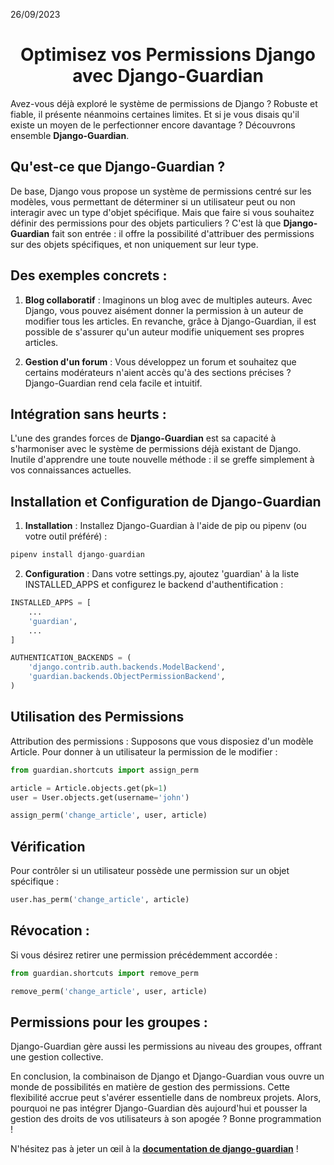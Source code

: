 26/09/2023
<h1 align="center">Optimisez vos Permissions Django avec 
Django-Guardian</h1>

Avez-vous déjà exploré le système de permissions de Django ? Robuste et fiable, il présente néanmoins certaines limites. Et si je vous disais qu'il existe un moyen de le perfectionner encore davantage ? Découvrons ensemble **Django-Guardian**.

## Qu'est-ce que Django-Guardian ?

De base, Django vous propose un système de permissions centré sur les modèles, vous permettant de déterminer si un utilisateur peut ou non interagir avec un type d'objet spécifique. Mais que faire si vous souhaitez définir des permissions pour des objets particuliers ? C'est là que **Django-Guardian** fait son entrée : il offre la possibilité d'attribuer des permissions sur des objets spécifiques, et non uniquement sur leur type.

## Des exemples concrets :

1. **Blog collaboratif** : Imaginons un blog avec de multiples auteurs. Avec Django, vous pouvez aisément donner la permission à un auteur de modifier tous les articles. En revanche, grâce à Django-Guardian, il est possible de s'assurer qu'un auteur modifie uniquement ses propres articles.

2. **Gestion d'un forum** : Vous développez un forum et souhaitez que certains modérateurs n'aient accès qu'à des sections précises ? Django-Guardian rend cela facile et intuitif.

## Intégration sans heurts :

L'une des grandes forces de **Django-Guardian** est sa capacité à s'harmoniser avec le système de permissions déjà existant de Django. Inutile d'apprendre une toute nouvelle méthode : il se greffe simplement à vos connaissances actuelles.

## Installation et Configuration de Django-Guardian

1. **Installation** : Installez Django-Guardian à l'aide de pip ou pipenv (ou votre outil préféré) : 

```python
pipenv install django-guardian
```

2. **Configuration** : Dans votre settings.py, ajoutez 'guardian' à la liste INSTALLED_APPS et configurez le backend d'authentification : 

```python
INSTALLED_APPS = [
    ...
    'guardian',
    ...
]

AUTHENTICATION_BACKENDS = (
    'django.contrib.auth.backends.ModelBackend',
    'guardian.backends.ObjectPermissionBackend',
)
```

## Utilisation des Permissions
Attribution des permissions : Supposons que vous disposiez d'un modèle Article. Pour donner à un utilisateur la permission de le modifier :

```python
from guardian.shortcuts import assign_perm

article = Article.objects.get(pk=1)
user = User.objects.get(username='john')

assign_perm('change_article', user, article)
```
##  Vérification 
Pour contrôler si un utilisateur possède une permission sur un objet spécifique :

```python
user.has_perm('change_article', article)
```

## Révocation : 
Si vous désirez retirer une permission précédemment accordée :

```python
from guardian.shortcuts import remove_perm

remove_perm('change_article', user, article)
```

## Permissions pour les groupes : 
Django-Guardian gère aussi les permissions au niveau des groupes, offrant une gestion collective.

En conclusion, la combinaison de Django et Django-Guardian vous ouvre un monde de possibilités en matière de gestion des permissions. Cette flexibilité accrue peut s'avérer essentielle dans de nombreux projets. Alors, pourquoi ne pas intégrer Django-Guardian dès aujourd'hui et pousser la gestion des droits de vos utilisateurs à son apogée ? Bonne programmation !

N'hésitez pas à jeter un œil à la <a href=https://django-guardian.readthedocs.io/en/stable>
<b>documentation de django-guardian</b></a> !
